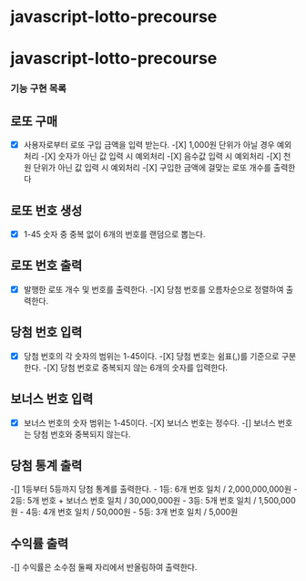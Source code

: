 # javascript-lotto-precourse

# javascript-lotto-precourse

### 기능 구현 목록

## 로또 구매

-[X] 사용자로부터 로또 구입 금액을 입력 받는다. -[X] 1,000원 단위가 아닐 경우 예외 처리 -[X] 숫자가 아닌 값 입력 시 예외처리 -[X] 음수값 입력 시 예외처리 -[X] 천 원 단위가 아닌 값 입력 시 예외처리 -[X] 구입한 금액에 걸맞는 로또 개수를 출력한다

## 로또 번호 생성

-[X] 1-45 숫자 중 중복 없이 6개의 번호를 랜덤으로 뽑는다.

## 로또 번호 출력

-[X] 발행한 로또 개수 및 번호를 출력한다. -[X] 당첨 번호를 오름차순으로 정렬하여 출력한다.

## 당첨 번호 입력

-[X] 당첨 번호의 각 숫자의 범위는 1-45이다. -[X] 당첨 번호는 쉼표(,)를 기준으로 구분한다. -[X] 당첨 번호로 중복되지 않는 6개의 숫자를 입력한다.

## 보너스 번호 입력

-[X] 보너스 번호의 숫자 범위는 1-45이다. -[X] 보너스 번호는 정수다.
-[] 보너스 번호는 당첨 번호와 중복되지 않는다.

## 당첨 통계 출력

-[] 1등부터 5등까지 당첨 통계를 출력한다. - 1등: 6개 번호 일치 / 2,000,000,000원 - 2등: 5개 번호 + 보너스 번호 일치 / 30,000,000원 - 3등: 5개 번호 일치 / 1,500,000원 - 4등: 4개 번호 일치 / 50,000원 - 5등: 3개 번호 일치 / 5,000원

## 수익률 출력

-[] 수익률은 소수점 둘째 자리에서 반올림하여 출력한다.
